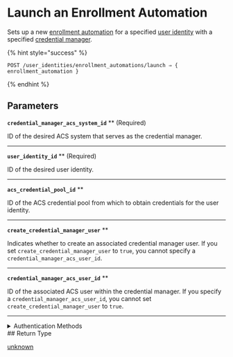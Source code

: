 # Launch an Enrollment Automation

Sets up a new [enrollment automation](https://docs.seam.co/latest/capability-guides/mobile-access-in-development/issuing-mobile-credentials-from-an-access-control-system) for a specified [user identity](https://docs.seam.co/latest/capability-guides/mobile-access-in-development/managing-mobile-app-user-accounts-with-user-identities#what-is-a-user-identity) with a specified [credential manager](https://docs.seam.co/latest/capability-guides/mobile-access-in-development/issuing-mobile-credentials-from-an-access-control-system).

{% hint style="success" %}
```
POST /user_identities/enrollment_automations/launch ⇒ { enrollment_automation }
```
{% endhint %}

## Parameters

**`credential_manager_acs_system_id`** **
 (Required)

ID of the desired ACS system that serves as the credential manager.

---

**`user_identity_id`** **
 (Required)

ID of the desired user identity.

---

**`acs_credential_pool_id`** **


ID of the ACS credential pool from which to obtain credentials for the user identity.

---

**`create_credential_manager_user`** **


Indicates whether to create an associated credential manager user. If you set `create_credential_manager_user` to `true`, you cannot specify a `credential_manager_acs_user_id`.

---

**`credential_manager_acs_user_id`** **


ID of the associated ACS user within the credential manager. If you specify a `credential_manager_acs_user_id`, you cannot set `create_credential_manager_user` to `true`.

---


<details>

<summary>Authentication Methods</summary>

- API key
- Personal access token
  <br>Must also include the `seam-workspace` header in the request.
</details>
## Return Type

[unknown](./)
